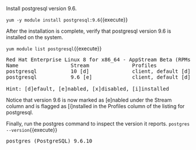 Install postgresql version 9.6.

`yum -y module install postgresql:9.6`{{execute}} 

After the installation is complete, verify that postgresql version 9.6 is installed on the system.

`yum module list postgresql`{{execute}}

<pre class="file">
Red Hat Enterprise Linux 8 for x86_64 - AppStream Beta (RPMs)
Name                 Stream              Profiles                         Summary
postgresql           10 [d]              client, default [d]              postgresql module
postgresql           9.6 [e]             client, default [d] [i]          postgresql module

Hint: [d]efault, [e]nabled, [x]disabled, [i]installed
</pre>

Notice that version 9.6 is now marked as [e]nabled under the Stream column and is flagged as [i]nstalled in the Profiles column of the listing for postgresql.

Finally, run the postgres command to inspect the version it reports.
`postgres --version`{{execute}}
<pre class=file>
postgres (PostgreSQL) 9.6.10
</pre>
